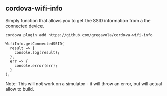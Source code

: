 
cordova-wifi-info
------------------------

Simply function that allows you to get the SSID information from a the connected device.

`cordova plugin add https://github.com/gregavola/cordova-wifi-info`


```
WifiInfo.getConnectedSSID(
  result => {
    console.log(result);
  },
  err => {
    console.error(err);
  }
);
```

Note: This will not work on a simulator - it will throw an error, but will actual allow to build.